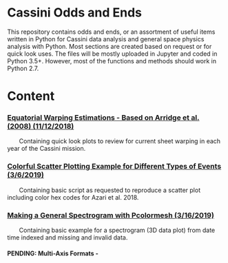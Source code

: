 # Cassini Odds and Ends 
This repository contains odds and ends, or an assortment of useful items written in Python for Cassini data analysis and general space physics analysis with Python. Most sections are created based on request or for quick look uses. The files will be mostly uploaded in Jupyter and coded in Python 3.5+. 
However, most of the functions and methods should work in Python 2.7. 

# Content
### [Equatorial Warping Estimations - Based on Arridge et al. (2008) (11/12/2018)](https://github.com/astro-abby/cassini_odds_ends/blob/master/CurrentSheet/Saturn_current_sheet_warping.ipynb)
&nbsp;&nbsp;&nbsp;&nbsp;&nbsp;&nbsp; Containing quick look plots to review for current sheet warping in each year of the Cassini mission. 

### [Colorful Scatter Plotting Example for Different Types of Events (3/6/2019)](https://github.com/astro-abby/cassini_odds_ends/blob/master/ColorfulScatter/Colorful_scatter_plot.ipynb)
&nbsp;&nbsp;&nbsp;&nbsp;&nbsp;&nbsp; Containing basic script as requested to reproduce a scatter plot including color hex codes for Azari et al. 2018. 

### [Making a General Spectrogram with Pcolormesh (3/16/2019)](https://github.com/astro-abby/cassini_odds_ends/blob/master/Spectrogram/Spectrogram_example.ipynb)
&nbsp;&nbsp;&nbsp;&nbsp;&nbsp;&nbsp; Containing basic example for a spectrogram (3D data plot) from date time indexed and missing and invalid data.


#### PENDING: Multi-Axis Formats -
&nbsp;&nbsp;&nbsp;&nbsp;&nbsp;&nbsp;
